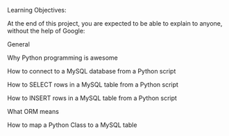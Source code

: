 Learning Objectives:

At the end of this project, you are expected to be able to explain to anyone, without the help of Google:

General

Why Python programming is awesome

How to connect to a MySQL database from a Python script

How to SELECT rows in a MySQL table from a Python script

How to INSERT rows in a MySQL table from a Python script

What ORM means

How to map a Python Class to a MySQL table
